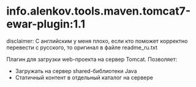 info.alenkov.tools.maven.tomcat7-ewar-plugin:1.1
============================================

disclaimer: С английским у меня плохо, если кто поможет корректно перевести с русского, то оригинал в файле readme_ru.txt

Плагин для загрузки web-проекта на сервер Tomcat.
Позволяет:
* Загружать на сервер shared-библиотеки Java
* Статичный контент в отдельный каталог на сервере